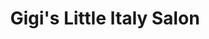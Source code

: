 ---
title: "Gigi's Little Italy Salon"
url: /syracuse/gigis-little-italy-salon/
shop: hairdresser
---